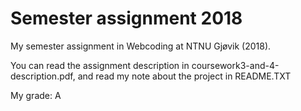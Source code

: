# Semester assignment 2018
My semester assignment in Webcoding at NTNU Gjøvik (2018).

You can read the assignment description in coursework3-and-4-description.pdf, and read my note about the project in README.TXT

My grade: A
